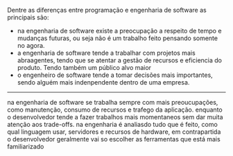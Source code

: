 Dentre as diferenças entre programação e engenharia de software as principais são:

- na engenharia de software existe a preocupação a respeito de tempo e mudanças futuras, ou seja não é um trabalho feito pensando somente no agora.
- a engenharia de software tende a trabalhar com projetos mais abraagentes, tendo que se atentar a gestão de recursos e eficiencia do produto. Tendo também um público alvo maior 
- o engenheiro de software tende a tomar decisões mais importantes, sendo alguém mais indenpendente dentro de uma empresa.


---
na engenharia de software se trabalha sempre com mais preoucupações, como manutenção, consumo de recursos e trafego da aplicação. enquanto o desenvolvedor tende a fazer trabalhos mais momentaneos sem dar muita atenção aos trade-offs. na engenharia é analiasdo tudo que é feito, como qual linguagem usar, servidores e recursos de hardware, em contrapartida o desenvolvedor geralmente vai so escolher as ferramentas que está mais familiarizado